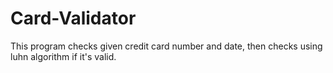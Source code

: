 # Card-Validator
This program checks given credit card number and date, then checks using luhn algorithm if it's valid.
